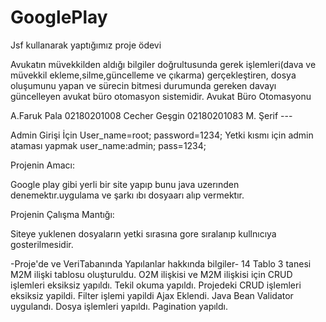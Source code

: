 # GooglePlay
Jsf kullanarak yaptığımız proje ödevi

Avukatın müvekkilden aldığı bilgiler doğrultusunda gerek işlemleri(dava ve müvekkil ekleme,silme,güncelleme ve çıkarma) gerçekleştiren, dosya oluşumunu yapan ve sürecin bitmesi durumunda gereken davayı güncelleyen avukat büro otomasyon sistemidir.
Avukat Büro Otomasyonu

A.Faruk Pala     02180201008
Cecher Geşgin   02180201083
M. Şerif  ---

Admin Girişi İçin
User_name=root;
password=1234;
Yetki kısmı için admin ataması yapmak 
user_name:admin;
pass=1234;


Projenin Amacı:

Google play gibi yerli bir site yapıp bunu java uzerınden denemektır.uygulama ve şarkı ıbı dosyaarı alıp vermektır.


Projenin Çalışma Mantığı:

Siteye yuklenen dosyaların yetki sırasına gore sıralanıp kullnıcıya gosterilmesidir.


-Proje'de ve VeriTabanında Yapılanlar hakkında bilgiler-
14 Tablo 3 tanesi M2M ilişki tablosu oluşturuldu.
O2M ilişkisi ve M2M ilişkisi için CRUD işlemleri eksiksiz yapıldı.
Tekil okuma yapıldı.
Projedeki CRUD işlemleri eksiksiz yapildi.
Filter işlemi yapildi
Ajax Eklendi.
Java Bean Validator uygulandı.
Dosya işlemleri yapıldı.
Pagination yapıldı.
